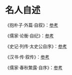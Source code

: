 # 名人自述

《抱朴子·外篇·自叙》：[参考](https://ctext.org/baopuzi/zi-xu/zh)

《儒家·论衡·自纪》：[参考](https://ctext.org/lunheng/zi-ji/zh)

《史记·列传·太史公自序》：[参考](https://ctext.org/shiji/tai-shi-gong-zi-xu/zh)

《汉书·传·叙传》：[参考](https://ctext.org/han-shu/xu-zhuan/zhs)

《儒家·春秋繁露·自序》：[参考](https://ctext.org/chun-qiu-fan-lu/zi-xu/zhs)
